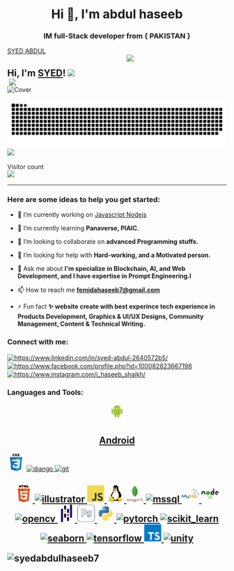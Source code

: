 <h1 align="center">Hi 👋, I'm abdul haseeb</h1>
<h3 align="center">IM full-Stack developer from { PAKISTAN }</h3>


<div class="badge-base LI-profile-badge" data-locale="en_US" data-size="large" data-theme="light" data-type="HORIZONTAL" data-vanity="syed-abdul-2640572b5" data-version="v1"><a class="badge-base__link LI-simple-link" href="https://pk.linkedin.com/in/syed-abdul-2640572b5?trk=profile-badge">SYED ABDUL</a></div>


<img align='right' src="https://user-images.githubusercontent.com/74038190/229223156-0cbdaba9-3128-4d8e-8719-b6b4cf741b67.gif" width="230">
<h2> Hi, I'm <a href='https://bento.me/ayon-ssp' target="_blank">SYED</a>! <img src="Profile2/run.png" width="50"><img align='right' src="https://spotify-bar.vercel.app/api/now-playing" width="500"></h2>



![Cover](Profile2/coverImg.gif)

              
<picture>
  <source
    media="(prefers-color-scheme: dark)"
    srcset="https://raw.githubusercontent.com/platane/snk/output/github-contribution-grid-snake-dark.svg"
  />
  <source
    media="(prefers-color-scheme: light)"
    srcset="https://raw.githubusercontent.com/platane/snk/output/github-contribution-grid-snake.svg"
  />
  <img
    alt="github contribution grid snake animation"
    src="https://raw.githubusercontent.com/platane/snk/output/github-contribution-grid-snake.svg"
  />
</picture>

<img src="https://github.com/TheDudeThatCode/TheDudeThatCode/blob/master/Assets/Hi.gif" width="40px">

<p> 
  Visitor count<br>
  <img src="https://profile-counter.glitch.me/shrannyobasu/count.svg" />
</p>
<hr>

### Here are some ideas to help you get started:


- 🔭 I’m currently working on [Javascript Nodejs](https://github.com/SyedAbdulhaseeb7/student_result_haseeb.git)

- 🌱 I’m currently learning **Panaverse, PIAIC.**

- 👯 I’m looking to collaborate on **advanced Programming stuffs.**

- 🤝 I’m looking for help with **Hard-working, and a Motivated person.**

- 💬 Ask me about **I'm specialize in Blockchain, AI, and Web Development, and I have expertise in Prompt Engineering.I**

- 📫 How to reach me **femidahaseeb7@gmail.com**

- ⚡ Fun fact **✨ website create with best experince tech experience in Products Development, Graphics & UI/UX Designs, Community Management, Content & Technical Writing.**

<h3 align="left">Connect with me:</h3>
<p align="left">
<a href="https://linkedin.com/in/https://www.linkedin.com/in/syed-abdul-2640572b5/" target="blank"><img align="center" src="https://raw.githubusercontent.com/rahuldkjain/github-profile-readme-generator/master/src/images/icons/Social/linked-in-alt.svg" alt="https://www.linkedin.com/in/syed-abdul-2640572b5/" height="30" width="40" /></a>
<a href="https://fb.com/https://www.facebook.com/profile.php?id=100082823667198" target="blank"><img align="center" src="https://raw.githubusercontent.com/rahuldkjain/github-profile-readme-generator/master/src/images/icons/Social/facebook.svg" alt="https://www.facebook.com/profile.php?id=100082823667198" height="30" width="40" /></a>
<a href="https://instagram.com/https://www.instagram.com/i_haseeb_shaikh/" target="blank"><img align="center" src="https://raw.githubusercontent.com/rahuldkjain/github-profile-readme-generator/master/src/images/icons/Social/instagram.svg" alt="https://www.instagram.com/i_haseeb_shaikh/" height="30" width="40" /></a>
</p>


<h3 align="left">Languages and Tools:</h3>
<p align="center">
  <a href="https://developer.android.com" target="_blank" rel="noreferrer">
  <img src="https://raw.githubusercontent.com/devicons/devicon/master/icons/android/android-original-wordmark.svg" alt="android" width="40" height="40"/><h2 align="center">Android</h2></a> 
  
   <a href="https://www.w3schools.com/css/" target="_blank" rel="noreferrer"> 
     <img src="https://raw.githubusercontent.com/devicons/devicon/master/icons/css3/css3-original-wordmark.svg" alt="css3" width="40" height="40"/></a> 
   
   
   
   <a href="https://www.djangoproject.com/" target="_blank" rel="noreferrer"> 
       <img src="https://cdn.worldvectorlogo.com/logos/django.svg" alt="django" width="40" height="40"/> </a> <a href="https://dotnet.microsoft.com/" target="_blank" rel="noreferrer"> </a>
         <a href="https://git-scm.com/" target="_blank" rel="noreferrer"> 
           <img src="https://www.vectorlogo.zone/logos/git-scm/git-scm-icon.svg" alt="git" width="40" height="40"/><h2 align="center"></a>
           <a href="https://www.w3.org/html/" target="_blank" rel="noreferrer">
             <img src="https://raw.githubusercontent.com/devicons/devicon/master/icons/html5/html5-original-wordmark.svg" alt="html5" width="40" height="40"/> </a>
                   <a href="https://www.adobe.com/in/products/illustrator.html" target="_blank" rel="noreferrer">
               <img src="https://www.vectorlogo.zone/logos/adobe_illustrator/adobe_illustrator-icon.svg" alt="illustrator" width="40" height="40"/> </a> 
                   <a href="https://developer.mozilla.org/en-US/docs/Web/JavaScript" target="_blank" rel="noreferrer">
                 <img src="https://raw.githubusercontent.com/devicons/devicon/master/icons/javascript/javascript-original.svg" alt="javascript" width="40" height="40"/> </a> 
                 <a href="https://www.linux.org/" target="_blank" rel="noreferrer"> 
                   <img src="https://raw.githubusercontent.com/devicons/devicon/master/icons/linux/linux-original.svg" alt="linux" width="40" height="40"/> </a> 
                         <a href="https://www.mongodb.com/" target="_blank" rel="noreferrer">
                     <img src="https://raw.githubusercontent.com/devicons/devicon/master/icons/mongodb/mongodb-original-wordmark.svg" alt="mongodb" width="40" height="40"/> </a> 
                     <a href="https://www.microsoft.com/en-us/sql-server" target="_blank" rel="noreferrer"> 
                       <img src="https://www.svgrepo.com/show/303229/microsoft-sql-server-logo.svg" alt="mssql" width="40" height="40"/> </a> 
                       <a href="https://www.mysql.com/" target="_blank" rel="noreferrer"> 
                         <img src="https://raw.githubusercontent.com/devicons/devicon/master/icons/mysql/mysql-original-wordmark.svg" alt="mysql" width="40" height="40"/> </a> 
                         <a href="https://nodejs.org" target="_blank" rel="noreferrer"> 
                           <img src="https://raw.githubusercontent.com/devicons/devicon/master/icons/nodejs/nodejs-original-wordmark.svg" alt="nodejs" width="40" height="40"/> </a> 
                           <a href="https://opencv.org/" target="_blank" rel="noreferrer">
                             <img src="https://www.vectorlogo.zone/logos/opencv/opencv-icon.svg" alt="opencv" width="40" height="40"/> </a>
                             <a href="https://pandas.pydata.org/" target="_blank" rel="noreferrer"> 
                               <img src="https://raw.githubusercontent.com/devicons/devicon/2ae2a900d2f041da66e950e4d48052658d850630/icons/pandas/pandas-original.svg" alt="pandas" width="40" height="40"/> </a> 
                               <a href="https://www.photoshop.com/en" target="_blank" rel="noreferrer"> 
                                 <img src="https://raw.githubusercontent.com/devicons/devicon/master/icons/photoshop/photoshop-line.svg" alt="photoshop" width="40" height="40"/> </a> 
                                 <a href="https://www.python.org" target="_blank" rel="noreferrer">
                                   <img src="https://raw.githubusercontent.com/devicons/devicon/master/icons/python/python-original.svg" alt="python" width="40" height="40"/> </a> 
                                   <a href="https://pytorch.org/" target="_blank" rel="noreferrer">
                                     <img src="https://www.vectorlogo.zone/logos/pytorch/pytorch-icon.svg" alt="pytorch" width="40" height="40"/> </a> <a href="https://scikit-learn.org/" target="_blank" rel="noreferrer"> 
                                       <img src="https://upload.wikimedia.org/wikipedia/commons/0/05/Scikit_learn_logo_small.svg" alt="scikit_learn" width="40" height="40"/> </a> 
                                       <a href="https://seaborn.pydata.org/" target="_blank" rel="noreferrer">
                                         <img src="https://seaborn.pydata.org/_images/logo-mark-lightbg.svg" alt="seaborn" width="40" height="40"/> </a> <a href="https://www.tensorflow.org" target="_blank" rel="noreferrer">
                                           <img src="https://www.vectorlogo.zone/logos/tensorflow/tensorflow-icon.svg" alt="tensorflow" width="40" height="40"/> </a> <a href="https://www.typescriptlang.org/" target="_blank" rel="noreferrer"> 
                                             <img src="https://raw.githubusercontent.com/devicons/devicon/master/icons/typescript/typescript-original.svg" alt="typescript" width="40" height="40"/> 
                                           </a> 
                                             <a href="https://unity.com/" target="_blank" rel="noreferrer">
                                               <img src="https://www.vectorlogo.zone/logos/unity3d/unity3d-icon.svg" alt="unity" width="40" height="40"/> </a> </p>


<p>
  <img align="left" src="https://github-readme-stats.vercel.app/api/top-langs?username=syedabdulhaseeb7&show_icons=true&locale=en&layout=compact" alt="syedabdulhaseeb7" /></p>


